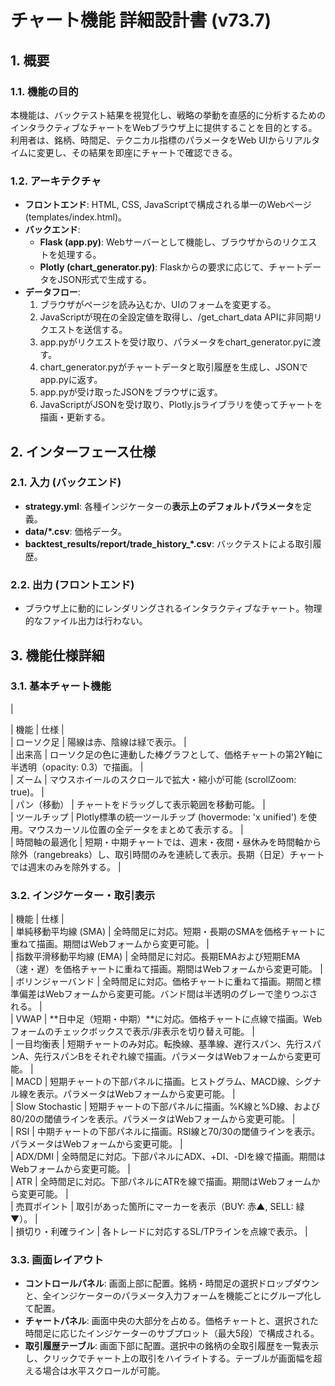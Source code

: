 # **チャート機能 詳細設計書 (v73.7)**

## **1\. 概要**

### **1.1. 機能の目的**

本機能は、バックテスト結果を視覚化し、戦略の挙動を直感的に分析するためのインタラクティブなチャートをWebブラウザ上に提供することを目的とする。利用者は、銘柄、時間足、テクニカル指標のパラメータをWeb UIからリアルタイムに変更し、その結果を即座にチャートで確認できる。

### **1.2. アーキテクチャ**

* **フロントエンド**: HTML, CSS, JavaScriptで構成される単一のWebページ (templates/index.html)。  
* **バックエンド**:  
  * **Flask (app.py)**: Webサーバーとして機能し、ブラウザからのリクエストを処理する。  
  * **Plotly (chart\_generator.py)**: Flaskからの要求に応じて、チャートデータをJSON形式で生成する。  
* **データフロー**:  
  1. ブラウザがページを読み込むか、UIのフォームを変更する。  
  2. JavaScriptが現在の全設定値を取得し、/get\_chart\_data APIに非同期リクエストを送信する。  
  3. app.pyがリクエストを受け取り、パラメータをchart\_generator.pyに渡す。  
  4. chart\_generator.pyがチャートデータと取引履歴を生成し、JSONでapp.pyに返す。  
  5. app.pyが受け取ったJSONをブラウザに返す。  
  6. JavaScriptがJSONを受け取り、Plotly.jsライブラリを使ってチャートを描画・更新する。

## **2\. インターフェース仕様**

### **2.1. 入力 (バックエンド)**

* **strategy.yml**: 各種インジケーターの**表示上のデフォルトパラメータ**を定義。  
* **data/\*.csv**: 価格データ。  
* **backtest\_results/report/trade\_history\_\*.csv**: バックテストによる取引履歴。

### **2.2. 出力 (フロントエンド)**

* ブラウザ上に動的にレンダリングされるインタラクティブなチャート。物理的なファイル出力は行わない。

## **3\. 機能仕様詳細**

### **3.1. 基本チャート機能**

|

| 機能 | 仕様 |  
| ローソク足 | 陽線は赤、陰線は緑で表示。 |  
| 出来高 | ローソク足の色に連動した棒グラフとして、価格チャートの第2Y軸に半透明（opacity: 0.3）で描画。 |  
| ズーム | マウスホイールのスクロールで拡大・縮小が可能 (scrollZoom: true)。 |  
| パン（移動） | チャートをドラッグして表示範囲を移動可能。 |  
| ツールチップ | Plotly標準の統一ツールチップ (hovermode: 'x unified') を使用。マウスカーソル位置の全データをまとめて表示する。 |  
| 時間軸の最適化 | 短期・中期チャートでは、週末・夜間・昼休みを時間軸から除外（rangebreaks）し、取引時間のみを連続して表示。長期（日足）チャートでは週末のみを除外する。 |

### **3.2. インジケーター・取引表示**

| 機能 | 仕様 |  
| 単純移動平均線 (SMA) | 全時間足に対応。短期・長期のSMAを価格チャートに重ねて描画。期間はWebフォームから変更可能。 |  
| 指数平滑移動平均線 (EMA) | 全時間足に対応。長期EMAおよび短期EMA（速・遅）を価格チャートに重ねて描画。期間はWebフォームから変更可能。 |  
| ボリンジャーバンド | 全時間足に対応。価格チャートに重ねて描画。期間と標準偏差はWebフォームから変更可能。バンド間は半透明のグレーで塗りつぶされる。 |  
| VWAP | \*\*日中足（短期・中期）\*\*に対応。価格チャートに点線で描画。Webフォームのチェックボックスで表示/非表示を切り替え可能。 |  
| 一目均衡表 | 短期チャートのみ対応。転換線、基準線、遅行スパン、先行スパンA、先行スパンBをそれぞれ線で描画。パラメータはWebフォームから変更可能。 |  
| MACD | 短期チャートの下部パネルに描画。ヒストグラム、MACD線、シグナル線を表示。パラメータはWebフォームから変更可能。 |  
| Slow Stochastic | 短期チャートの下部パネルに描画。%K線と%D線、および80/20の閾値ラインを表示。パラメータはWebフォームから変更可能。 |  
| RSI | 中期チャートの下部パネルに描画。RSI線と70/30の閾値ラインを表示。パラメータはWebフォームから変更可能。 |  
| ADX/DMI | 全時間足に対応。下部パネルにADX、+DI、-DIを線で描画。期間はWebフォームから変更可能。 |  
| ATR | 全時間足に対応。下部パネルにATRを線で描画。期間はWebフォームから変更可能。 |  
| 売買ポイント | 取引があった箇所にマーカーを表示（BUY: 赤▲, SELL: 緑▼）。 |  
| 損切り・利確ライン | 各トレードに対応するSL/TPラインを点線で表示。 |

### **3.3. 画面レイアウト**

* **コントロールパネル**: 画面上部に配置。銘柄・時間足の選択ドロップダウンと、全インジケーターのパラメータ入力フォームを機能ごとにグループ化して配置。  
* **チャートパネル**: 画面中央の大部分を占める。価格チャートと、選択された時間足に応じたインジケーターのサブプロット（最大5段）で構成される。  
* **取引履歴テーブル**: 画面下部に配置。選択中の銘柄の全取引履歴を一覧表示し、クリックでチャート上の取引をハイライトする。テーブルが画面幅を超える場合は水平スクロールが可能。